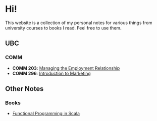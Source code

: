 # Hi!

This website is a collection of my personal notes for various things from university courses to books I read. Feel free to use them.

## UBC

### COMM

* **COMM 203**: [Managing the Employment Relationship](./comm-203/)
* **COMM 296**: [Introduction to Marketing](./comm-296/)

## Other Notes

### Books

* [Functional Programming in Scala](./fpinscala/)